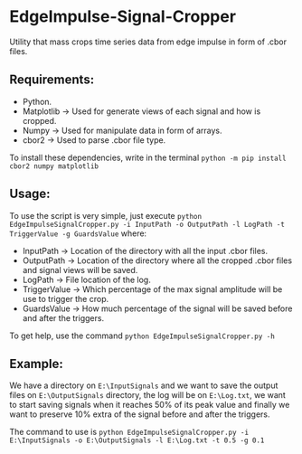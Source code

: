 # EdgeImpulse-Signal-Cropper
Utility that mass crops time series data from edge impulse in form of .cbor files.

## Requirements:
  - Python.
  - Matplotlib -> Used for generate views of each signal and how is cropped.
  - Numpy -> Used for manipulate data in form of arrays.
  - cbor2 -> Used to parse .cbor file type.

To install these dependencies, write in the terminal `python -m pip install cbor2 numpy matplotlib`

## Usage:

To use the script is very simple, just execute `python EdgeImpulseSignalCropper.py -i InputPath -o OutputPath -l LogPath -t TriggerValue -g GuardsValue` where:
  - InputPath -> Location of the directory with all the input .cbor files.
  - OutputPath -> Location of the directory where all the cropped .cbor files and signal views will be saved.
  - LogPath -> File location of the log.
  - TriggerValue -> Which percentage of the max signal amplitude will be use to trigger the crop.
  - GuardsValue -> How much percentage of the signal will be saved before and after the triggers.

To get help, use the command `python EdgeImpulseSignalCropper.py -h`

## Example:
We have a directory on `E:\InputSignals` and we want to save the output files on `E:\OutputSignals` directory, the log will be on `E:\Log.txt`, we want to start saving signals when it reaches 50% of its peak value and finally we want to preserve 10% extra of the signal before and after the triggers.

The command to use is `python EdgeImpulseSignalCropper.py -i E:\InputSignals -o E:\OutputSignals -l E:\Log.txt -t 0.5 -g 0.1`
